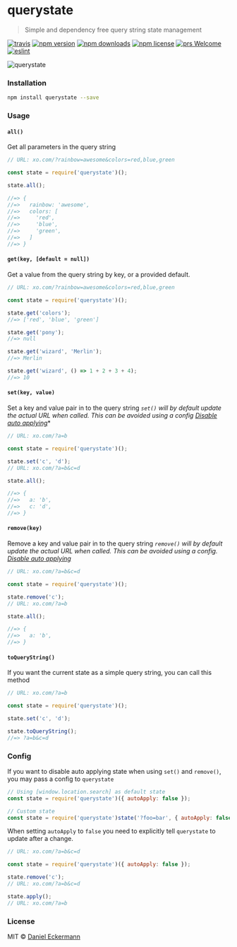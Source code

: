 # querystate
> Simple and dependency free query string state management

[![travis](https://img.shields.io/travis/ecrmnn/querystate/master.svg?style=flat-square)](https://travis-ci.org/ecrmnn/querystate/builds)
[![npm version](https://img.shields.io/npm/v/querystate.svg?style=flat-square)](http://badge.fury.io/js/querystate)
[![npm downloads](https://img.shields.io/npm/dm/querystate.svg?style=flat-square)](http://badge.fury.io/js/querystate)
[![npm license](https://img.shields.io/npm/l/querystate.svg?style=flat-square)](http://badge.fury.io/js/querystate)
[![prs Welcome](https://img.shields.io/badge/PRs-welcome-brightgreen.svg?style=flat-square)](http://makeapullrequest.com)
[![eslint](https://img.shields.io/badge/code_style-airbnb-blue.svg?style=flat-square)](https://github.com/airbnb/javascript)

<img src="https://raw.githubusercontent.com/ecrmnn/querystate/master/querystate.gif" alt="querystate">

### Installation
```bash
npm install querystate --save
```

### Usage

#### ``all()``
Get all parameters in the query string
```js
// URL: xo.com/?rainbow=awesome&colors=red,blue,green

const state = require('querystate')();

state.all();

//=> {
//=>   rainbow: 'awesome',
//=>   colors: [
//=>     'red',
//=>     'blue',
//=>     'green',
//=>   ]
//=> }
```

#### ``get(key, [default = null])``
Get a value from the query string by key, or a provided default.
```js
// URL: xo.com/?rainbow=awesome&colors=red,blue,green

const state = require('querystate')();

state.get('colors');
//=> ['red', 'blue', 'green']

state.get('pony');
//=> null

state.get('wizard', 'Merlin');
//=> Merlin

state.get('wizard', () => 1 + 2 + 3 + 4);
//=> 10
```

#### ``set(key, value)``
Set a key and value pair in to the query string
*``set()`` will by default update the actual URL when called. This can be avoided using a config [Disable auto applying](#config)**
```js
// URL: xo.com/?a=b

const state = require('querystate')();

state.set('c', 'd');
// URL: xo.com/?a=b&c=d

state.all();

//=> {
//=>   a: 'b',
//=>   c: 'd',
//=> }
```

#### ``remove(key)``
Remove a key and value pair in to the query string
*``remove()`` will by default update the actual URL when called. This can be avoided using a config. [Disable auto applying](#config)*
```js
// URL: xo.com/?a=b&c=d

const state = require('querystate')();

state.remove('c');
// URL: xo.com/?a=b

state.all();

//=> {
//=>   a: 'b',
//=> }
```

#### ``toQueryString()``
If you want the current state as a simple query string, you can call this method
```js
// URL: xo.com/?a=b

const state = require('querystate')();

state.set('c', 'd');

state.toQueryString();
//=> ?a=b&c=d
```

### Config
If you want to disable auto applying state when using ``set()`` and ``remove()``, you may pass a config to ``querystate``
```js
// Using [window.location.search] as default state
const state = require('querystate')({ autoApply: false });

// Custom state
const state = require('querystate')state('?foo=bar', { autoApply: false });
```

When setting ``autoApply`` to ``false`` you need to explicitly tell ``querystate`` to update after a change.
```js
// URL: xo.com/?a=b&c=d

const state = require('querystate')({ autoApply: false });

state.remove('c');
// URL: xo.com/?a=b&c=d

state.apply();
// URL: xo.com/?a=b
```

### License
MIT © [Daniel Eckermann](http://danieleckermann.com)
